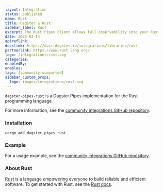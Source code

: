```yaml
---
layout: Integration
status: published
name: Rust
title: Dagster & Rust
sidebar_label: Rust
excerpt: The Rust Pipes client allows full observability into your Rust workloads when orchestrating through Dagster. 
date: 2025-03-14
apireflink: 
docslink: https://docs.dagster.io/integrations/libraries/rust
partnerlink: https://www.rust-lang.org/
logo: /integrations/rust.svg
categories:
enabledBy:
enables:
tags: [community-supported]
sidebar_custom_props: 
  logo: images/integrations/rust.svg
---
```


`dagster-pipes-rust` is a Dagster Pipes implementation for the Rust programming language.

For more information, see the [community integrations GitHub repository](https://github.com/dagster-io/community-integrations/blob/main/libraries/pipes/implementations/rust/README.md).

### Installation

`cargo add dagster_pipes_rust`

### Example

For a usage example, see the [community integrations GitHub repository](https://github.com/dagster-io/community-integrations/blob/main/libraries/pipes/implementations/rust/README.md#example).

### About Rust

[Rust](https://www.rust-lang.org/) is a language empowering everyone to build reliable and efficient software. To get started with Rust, see the [Rust docs](https://www.rust-lang.org/learn).